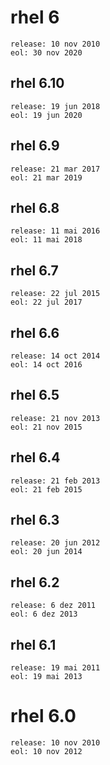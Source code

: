 # rhel 6

    release: 10 nov 2010
    eol: 30 nov 2020

## rhel 6.10

    release: 19 jun 2018
    eol: 19 jun 2020

## rhel 6.9

    release: 21 mar 2017
    eol: 21 mar 2019

## rhel 6.8

    release: 11 mai 2016
    eol: 11 mai 2018

## rhel 6.7

    release: 22 jul 2015
    eol: 22 jul 2017

## rhel 6.6

    release: 14 oct 2014
    eol: 14 oct 2016

## rhel 6.5

    release: 21 nov 2013
    eol: 21 nov 2015

## rhel 6.4

    release: 21 feb 2013
    eol: 21 feb 2015

## rhel 6.3

    release: 20 jun 2012
    eol: 20 jun 2014

## rhel 6.2

    release: 6 dez 2011
    eol: 6 dez 2013

## rhel 6.1

    release: 19 mai 2011
    eol: 19 mai 2013

# rhel 6.0

    release: 10 nov 2010
    eol: 10 nov 2012
